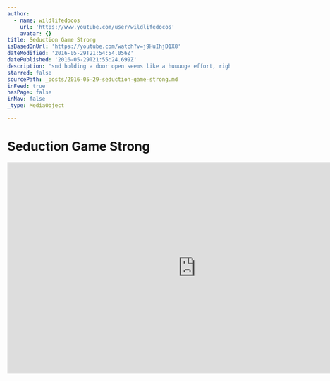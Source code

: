 ```yaml
---
author:
  - name: wildlifedocos
    url: 'https://www.youtube.com/user/wildlifedocos'
    avatar: {}
title: Seduction Game Strong
isBasedOnUrl: 'https://youtube.com/watch?v=j9HuIhjD1X8'
dateModified: '2016-05-29T21:54:54.056Z'
datePublished: '2016-05-29T21:55:24.699Z'
description: "snd holding a door open seems like a huuuuge effort, right ni99a? From PBS America's \"What females want and what males will do\""
starred: false
sourcePath: _posts/2016-05-29-seduction-game-strong.md
inFeed: true
hasPage: false
inNav: false
_type: MediaObject

---
```

# Seduction Game Strong

<iframe src="https://cdn.embedly.com/widgets/media.html?src=https%3A%2F%2Fwww.youtube.com%2Fembed%2Fj9HuIhjD1X8%3Ffeature%3Doembed&amp;url=http%3A%2F%2Fwww.youtube.com%2Fwatch%3Fv%3Dj9HuIhjD1X8&amp;image=https%3A%2F%2Fi.ytimg.com%2Fvi%2Fj9HuIhjD1X8%2Fhqdefault.jpg&amp;key=b7d04c9b404c499eba89ee7072e1c4f7&amp;type=text%2Fhtml&amp;schema=youtube" width="854" height="480" scrolling="no" frameborder="0" allowfullscreen="" style=""></iframe>